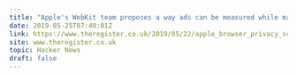 ```yaml
---
title: "Apple's WebKit team proposes a way ads can be measured while maintaining privacy"
date: 2019-05-25T07:40:01Z
link: https://www.theregister.co.uk/2019/05/22/apple_browser_privacy_scheme/?utm_medium=RSS&utm_source=hune
site: www.theregister.co.uk
topic: Hacker News
draft: false
---
```

